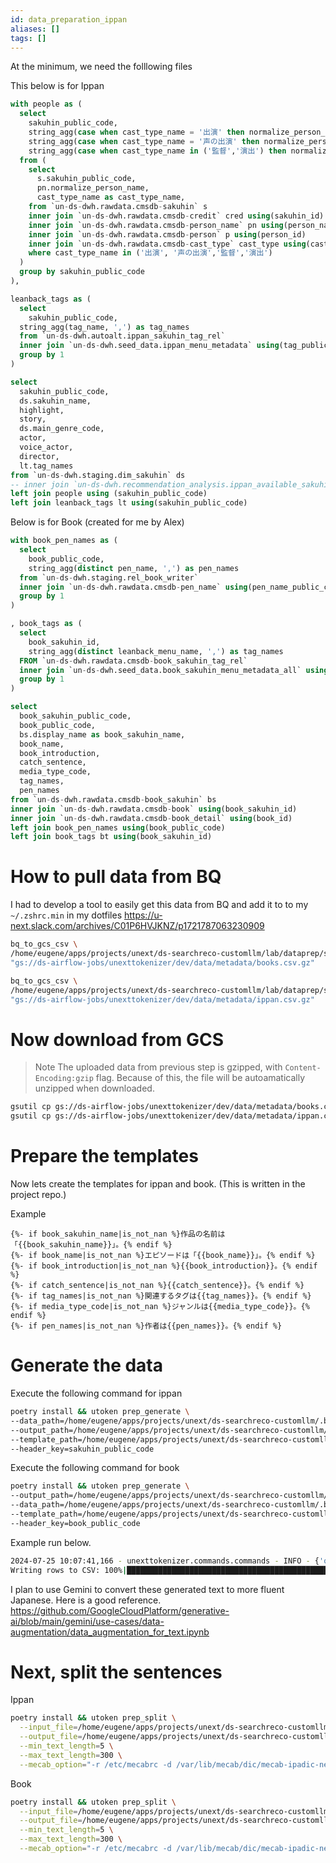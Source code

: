 ```yaml
---
id: data_preparation_ippan
aliases: []
tags: []
---
```


At the minimum, we need the folllowing files

This below is for Ippan

```sql
with people as (
  select 
    sakuhin_public_code,
    string_agg(case when cast_type_name = '出演' then normalize_person_name end, ', ') as actor,
    string_agg(case when cast_type_name = '声の出演' then normalize_person_name end, ', ') as voice_actor,
    string_agg(case when cast_type_name in ('監督','演出') then normalize_person_name end, ', ') as director
  from (
    select
      s.sakuhin_public_code,
      pn.normalize_person_name,
      cast_type_name as cast_type_name,
    from `un-ds-dwh.rawdata.cmsdb-sakuhin` s
    inner join `un-ds-dwh.rawdata.cmsdb-credit` cred using(sakuhin_id)
    inner join `un-ds-dwh.rawdata.cmsdb-person_name` pn using(person_name_id)
    inner join `un-ds-dwh.rawdata.cmsdb-person` p using(person_id)
    inner join `un-ds-dwh.rawdata.cmsdb-cast_type` cast_type using(cast_type_id)
    where cast_type_name in ('出演', '声の出演','監督','演出')
  )
  group by sakuhin_public_code
),

leanback_tags as (
  select
    sakuhin_public_code,
  string_agg(tag_name, ',') as tag_names
  from `un-ds-dwh.autoalt.ippan_sakuhin_tag_rel`
  inner join `un-ds-dwh.seed_data.ippan_menu_metadata` using(tag_public_code)
  group by 1
)

select 
  sakuhin_public_code,
  ds.sakuhin_name,
  highlight,
  story,
  ds.main_genre_code,
  actor,
  voice_actor,
  director,
  lt.tag_names
from `un-ds-dwh.staging.dim_sakuhin` ds
-- inner join `un-ds-dwh.recommendation_analysis.ippan_available_sakuhin` using(sakuhin_public_code)
left join people using (sakuhin_public_code)
left join leanback_tags lt using(sakuhin_public_code)
```

Below is for Book (created for me by Alex)

```sql
with book_pen_names as (
  select
    book_public_code,
    string_agg(distinct pen_name, ',') as pen_names
  from `un-ds-dwh.staging.rel_book_writer`
  inner join `un-ds-dwh.rawdata.cmsdb-pen_name` using(pen_name_public_code)
  group by 1
)

, book_tags as (
  select
    book_sakuhin_id,
    string_agg(distinct leanback_menu_name, ',') as tag_names
  FROM `un-ds-dwh.rawdata.cmsdb-book_sakuhin_tag_rel`
  inner join `un-ds-dwh.seed_data.book_sakuhin_menu_metadata_all` using(tag_id)
  group by 1
)

select
  book_sakuhin_public_code,
  book_public_code,
  bs.display_name as book_sakuhin_name,
  book_name,
  book_introduction,
  catch_sentence,
  media_type_code,
  tag_names,
  pen_names
from `un-ds-dwh.rawdata.cmsdb-book_sakuhin` bs
inner join `un-ds-dwh.rawdata.cmsdb-book` using(book_sakuhin_id)
inner join `un-ds-dwh.rawdata.cmsdb-book_detail` using(book_id)
left join book_pen_names using(book_public_code)
left join book_tags bt using(book_sakuhin_id)
```

# How to pull data from BQ

I had to develop a tool to easily get this data from BQ and add it to to my `~/.zshrc.min` in my dotfiles
https://u-next.slack.com/archives/C01P6HVJKNZ/p1721787063230909

```bash
bq_to_gcs_csv \
/home/eugene/apps/projects/unext/ds-searchreco-customllm/lab/dataprep/sqls/book.sql \
"gs://ds-airflow-jobs/unexttokenizer/dev/data/metadata/books.csv.gz"
```

```bash
bq_to_gcs_csv \
/home/eugene/apps/projects/unext/ds-searchreco-customllm/lab/dataprep/sqls/ippan.sql \
"gs://ds-airflow-jobs/unexttokenizer/dev/data/metadata/ippan.csv.gz"
```

# Now download from GCS

> Note
> The uploaded data from previous step is gzipped, with `Content-Encoding:gzip` flag.
> Because of this, the file will be autoamatically unzipped when downloaded.

```bash
gsutil cp gs://ds-airflow-jobs/unexttokenizer/dev/data/metadata/books.csv.gz /home/eugene/apps/projects/unext/ds-searchreco-customllm/.build/data/books.csv
gsutil cp gs://ds-airflow-jobs/unexttokenizer/dev/data/metadata/ippan.csv.gz /home/eugene/apps/projects/unext/ds-searchreco-customllm/.build/data/ippan.csv
```

# Prepare the templates

Now lets create the templates for ippan and book. (This is written in the project repo.)

Example

```jinja
{%- if book_sakuhin_name|is_not_nan %}作品の名前は「{{book_sakuhin_name}}」。{% endif %}
{%- if book_name|is_not_nan %}エピソードは「{{book_name}}」。{% endif %}
{%- if book_introduction|is_not_nan %}{{book_introduction}}。{% endif %}
{%- if catch_sentence|is_not_nan %}{{catch_sentence}}。{% endif %}
{%- if tag_names|is_not_nan %}関連するタグは{{tag_names}}。{% endif %}
{%- if media_type_code|is_not_nan %}ジャンルは{{media_type_code}}。{% endif %}
{%- if pen_names|is_not_nan %}作者は{{pen_names}}。{% endif %}
```

# Generate the data
Execute the following command for ippan

```bash
poetry install && utoken prep_generate \
--data_path=/home/eugene/apps/projects/unext/ds-searchreco-customllm/.build/data/ippan.csv \
--output_path=/home/eugene/apps/projects/unext/ds-searchreco-customllm/.build/prep/ippan_generated.jsonl \
--template_path=/home/eugene/apps/projects/unext/ds-searchreco-customllm/lab/dataprep/templates/ippan.j2 \
--header_key=sakuhin_public_code
```

Execute the following command for book

```bash
poetry install && utoken prep_generate \
--output_path=/home/eugene/apps/projects/unext/ds-searchreco-customllm/.build/prep/book_generated.jsonl \
--data_path=/home/eugene/apps/projects/unext/ds-searchreco-customllm/.build/data/books.csv \
--template_path=/home/eugene/apps/projects/unext/ds-searchreco-customllm/lab/dataprep/templates/book.j2 \
--header_key=book_public_code
```

Example run below.
```bash
2024-07-25 10:07:41,166 - unexttokenizer.commands.commands - INFO - {'output_path': '/home/eugene/apps/projects/unext/ds-searchreco-customllm/.build/prep/book_generated.csv', 'data_path': '/home/eugene/apps/projects/unext/ds-searchreco-customllm/.build/data/books.csv', 'template_path': '/home/eugene/apps/projects/unext/ds-searchreco-customllm/lab/dataprep/templates/book.j2', 'header_key': 'book_public_code'}                                                                                                                                                                                                                                                                                             
Writing rows to CSV: 100%|██████████████████████████████████████████████████████████████████████████████████████████████████████| 1602958/1602958 [01:25<00:00, 18843.09row/s]
```

I plan to use Gemini to convert these generated text to more fluent Japanese. Here is a good reference.
https://github.com/GoogleCloudPlatform/generative-ai/blob/main/gemini/use-cases/data-augmentation/data_augmentation_for_text.ipynb

# Next, split the sentences

Ippan

```bash
poetry install && utoken prep_split \
  --input_file=/home/eugene/apps/projects/unext/ds-searchreco-customllm/.build/prep/ippan_generated.jsonl \
  --output_file=/home/eugene/apps/projects/unext/ds-searchreco-customllm/.build/prep/ippan_sentences.csv \
  --min_text_length=5 \
  --max_text_length=300 \
  --mecab_option="-r /etc/mecabrc -d /var/lib/mecab/dic/mecab-ipadic-neologd"
```

Book
```bash
poetry install && utoken prep_split \
  --input_file=/home/eugene/apps/projects/unext/ds-searchreco-customllm/.build/prep/book_generated.jsonl \
  --output_file=/home/eugene/apps/projects/unext/ds-searchreco-customllm/.build/prep/book_sentences.csv \
  --min_text_length=5 \
  --max_text_length=300 \
  --mecab_option="-r /etc/mecabrc -d /var/lib/mecab/dic/mecab-ipadic-neologd"
```
```
